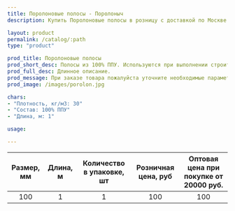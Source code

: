 ```yaml
---
title: Поролоновые полосы - Поролоныч
description: Купить Поролоновые полосы в розницу с доставкой по Москве.

layout: product
permalink: /catalog/:path
type: "product"

prod_title: Поролоновые полосы
prod_short_desc: Полосы из 100% ППУ. Используются при выполнении строительных работ или ручной мойке автомобилей.
prod_full_desc: Длинное описание.
prod_message: При заказе товара пожалуйста уточните необходимые параметры (количество).
prod_image: /images/porolon.jpg

chars:
- "Плотность, кг/м3: 30"
- "Состав: 100% ППУ"
- "Длина, м: 1"

usage:

---
```


| Размер, мм | Длина, м | Количество в упаковке, шт | Розничная цена, руб | Оптовая цена при покупке от 20000 руб. |
|:-----------:|:---------------:|:-------------------:|:---------------------------:|:-----------------------------------------:|
|100|1|1|100|100|
